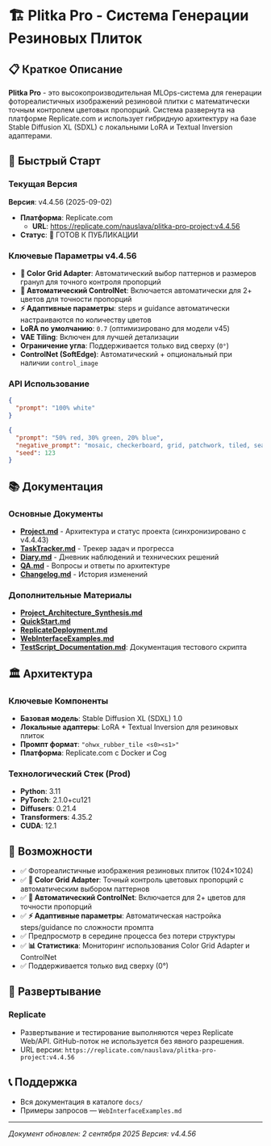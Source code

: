 # 🏗️ Plitka Pro - Система Генерации Резиновых Плиток

## 📋 Краткое Описание

**Plitka Pro** - это высокопроизводительная MLOps-система для генерации фотореалистичных изображений резиновой плитки с математически точным контролем цветовых пропорций. Система развернута на платформе Replicate.com и использует гибридную архитектуру на базе Stable Diffusion XL (SDXL) с локальными LoRA и Textual Inversion адаптерами.

## 🚀 Быстрый Старт

### Текущая Версия
**Версия**: v4.4.56 (2025-09-02)
- **Платформа**: Replicate.com
  - **URL**: https://replicate.com/nauslava/plitka-pro-project:v4.4.56
- **Статус**: 🔄 ГОТОВ К ПУБЛИКАЦИИ

### Ключевые Параметры v4.4.56
- **🎨 Color Grid Adapter**: Автоматический выбор паттернов и размеров гранул для точного контроля пропорций
- **🔗 Автоматический ControlNet**: Включается автоматически для 2+ цветов для точности пропорций
- **⚡ Адаптивные параметры**: steps и guidance автоматически настраиваются по количеству цветов
- **LoRA по умолчанию**: `0.7` (оптимизировано для модели v45)
- **VAE Tiling**: Включен для лучшей детализации
- **Ограничение угла**: Поддерживается только вид сверху (`0°`)
- **ControlNet (SoftEdge)**: Автоматический + опциональный при наличии `control_image`

### API Использование
```json
{
  "prompt": "100% white"
}
```

```json
{
  "prompt": "50% red, 30% green, 20% blue",
  "negative_prompt": "mosaic, checkerboard, grid, patchwork, tiled, seams",
  "seed": 123
}
```

## 📚 Документация

### Основные Документы
- **[Project.md](Project.md)** - Архитектура и статус проекта (синхронизировано с v4.4.43)
- **[TaskTracker.md](TaskTracker.md)** - Трекер задач и прогресса
- **[Diary.md](Diary.md)** - Дневник наблюдений и технических решений
- **[QA.md](QA.md)** - Вопросы и ответы по архитектуре
- **[Changelog.md](Changelog.md)** - История изменений

### Дополнительные Материалы
- **[Project_Architecture_Synthesis.md](Project_Architecture_Synthesis.md)**
- **[QuickStart.md](QuickStart.md)**
- **[ReplicateDeployment.md](ReplicateDeployment.md)**
- **[WebInterfaceExamples.md](WebInterfaceExamples.md)**
- **[TestScript_Documentation.md](TestScript_Documentation.md)**: Документация тестового скрипта

## 🏛️ Архитектура

### Ключевые Компоненты
- **Базовая модель**: Stable Diffusion XL (SDXL) 1.0
- **Локальные адаптеры**: LoRA + Textual Inversion для резиновых плиток
- **Промпт формат**: `"ohwx_rubber_tile <s0><s1>"`
- **Платформа**: Replicate.com с Docker и Cog

### Технологический Стек (Prod)
- **Python**: 3.11
- **PyTorch**: 2.1.0+cu121
- **Diffusers**: 0.21.4
- **Transformers**: 4.35.2
- **CUDA**: 12.1

## 🎯 Возможности
- ✅ Фотореалистичные изображения резиновых плиток (1024×1024)
- ✅ **🎨 Color Grid Adapter**: Точный контроль цветовых пропорций с автоматическим выбором паттернов
- ✅ **🔗 Автоматический ControlNet**: Включается для 2+ цветов для точности пропорций
- ✅ **⚡ Адаптивные параметры**: Автоматическая настройка steps/guidance по сложности промпта
- ✅ Предпросмотр в середине процесса без потери структуры
- ✅ **📊 Статистика**: Мониторинг использования Color Grid Adapter и ControlNet
- ✅ Поддерживается только вид сверху (0°)

## 🚀 Развертывание

### Replicate
- Развертывание и тестирование выполняются через Replicate Web/API. GitHub-поток не используется без явного разрешения.
- URL версии: `https://replicate.com/nauslava/plitka-pro-project:v4.4.56`

## 📞 Поддержка
- Вся документация в каталоге `docs/`
- Примеры запросов — `WebInterfaceExamples.md`

---

*Документ обновлен: 2 сентября 2025*
*Версия: v4.4.56*
